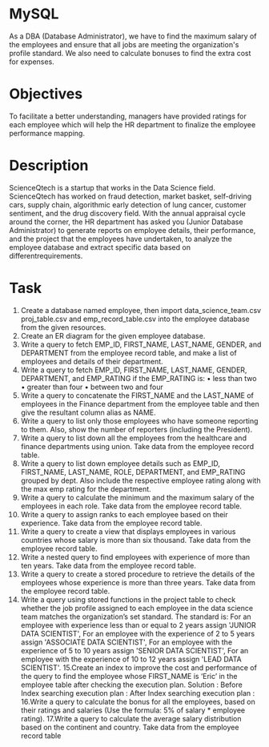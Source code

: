 # MySQL
As a DBA (Database Administrator), we have to find the maximum salary of the employees and ensure that all jobs are meeting the organization's profile standard. We also need to calculate bonuses to find the extra cost for expenses.
# Objectives
To facilitate a better understanding, managers have provided ratings for each employee which will help the HR department to finalize the employee performance mapping.
# Description
ScienceQtech is a startup that works in the Data Science field. ScienceQtech has worked on fraud detection, market basket, self-driving cars, supply chain, algorithmic early detection of lung cancer, customer sentiment, and the drug discovery field. With the annual appraisal cycle around the corner, the HR department has asked you (Junior Database Administrator) to generate reports on employee details, their performance, and the project that the employees have undertaken, to analyze the employee database and extract specific data based on differentrequirements.

# Task
1. Create a database named employee, then import data_science_team.csv proj_table.csv and emp_record_table.csv into the employee database from the given resources.
2. Create an ER diagram for the given employee database.
3. Write a query to fetch EMP_ID, FIRST_NAME, LAST_NAME, GENDER, and DEPARTMENT from the employee record table, and make a list of employees and details of their department.
4. Write a query to fetch EMP_ID, FIRST_NAME, LAST_NAME, GENDER, DEPARTMENT, and EMP_RATING if the EMP_RATING is:
• less than two
• greater than four
• between two and four
5. Write a query to concatenate the FIRST_NAME and the LAST_NAME of employees in the Finance department from the employee table and then give the resultant column alias as NAME.
6. Write a query to list only those employees who have someone reporting to them. Also, show the number of reporters (including the President).
7. Write a query to list down all the employees from the healthcare and finance departments using union. Take data from the employee record table.
8. Write a query to list down employee details such as EMP_ID, FIRST_NAME, LAST_NAME, ROLE, DEPARTMENT, and EMP_RATING grouped by dept. Also include the respective employee rating along with the max emp rating for the department.
9. Write a query to calculate the minimum and the maximum salary of the employees in each role. Take data from the employee record table.
10. Write a query to assign ranks to each employee based on their experience. Take data from the employee record table.
11. Write a query to create a view that displays employees in various countries whose salary is more than six thousand. Take data from the employee record table.
12. Write a nested query to find employees with experience of more than ten years. Take data from the employee record table.
13. Write a query to create a stored procedure to retrieve the details of the employees whose experience is more than three years. Take data from the employee record table.
14. Write a query using stored functions in the project table to check whether the job profile assigned to each employee in the data science team matches the organization’s set standard. The standard is:
For an employee with experience less than or equal to 2 years assign 'JUNIOR DATA SCIENTIST',
For an employee with the experience of 2 to 5 years assign 'ASSOCIATE DATA SCIENTIST',
For an employee with the experience of 5 to 10 years assign 'SENIOR DATA SCIENTIST',
For an employee with the experience of 10 to 12 years assign 'LEAD DATA SCIENTIST'.
15.Create an index to improve the cost and performance of the query to find the employee whose FIRST_NAME is ‘Eric’ in the employee table after checking the execution plan.
Solution :
Before Index searching execution plan :
After Index searching execution plan :
16.Write a query to calculate the bonus for all the employees, based on their ratings and salaries (Use the formula: 5% of salary * employee rating).
17.Write a query to calculate the average salary distribution based on the continent and country. Take data from the employee record table
